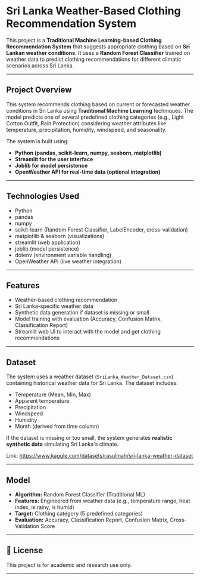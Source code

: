 # Sri Lanka Weather-Based Clothing Recommendation System

This project is a **Traditional Machine Learning-based Clothing Recommendation System** that suggests appropriate clothing based on **Sri Lankan weather conditions**. It uses a **Random Forest Classifier** trained on weather data to predict clothing recommendations for different climatic scenarios across Sri Lanka.

---

## Project Overview

This system recommends clothing based on current or forecasted weather conditions in Sri Lanka using **Traditional Machine Learning** techniques. The model predicts one of several predefined clothing categories (e.g., Light Cotton Outfit, Rain Protection) considering weather attributes like temperature, precipitation, humidity, windspeed, and seasonality.

The system is built using:
- **Python (pandas, scikit-learn, numpy, seaborn, matplotlib)**
- **Streamlit for the user interface**
- **Joblib for model persistence**
- **OpenWeather API for real-time data (optional integration)**

---

## Technologies Used

- Python 
- pandas
- numpy
- scikit-learn (Random Forest Classifier, LabelEncoder, cross-validation)
- matplotlib & seaborn (visualizations)
- streamlit (web application)
- joblib (model persistence)
- dotenv (environment variable handling)
- OpenWeather API (live weather integration)

---

## Features

- Weather-based clothing recommendation
- Sri Lanka-specific weather data
- Synthetic data generation if dataset is missing or small
- Model training with evaluation (Accuracy, Confusion Matrix, Classification Report)
- Streamlit web UI to interact with the model and get clothing recommendations

---

## Dataset

The system uses a weather dataset (`SriLanka_Weather_Dataset.csv`) containing historical weather data for Sri Lanka. The dataset includes:
- Temperature (Mean, Min, Max)
- Apparent temperature
- Precipitation
- Windspeed
- Humidity
- Month (derived from time column)

If the dataset is missing or too small, the system generates **realistic synthetic data** simulating Sri Lanka's climate.

Link: https://www.kaggle.com/datasets/rasulmah/sri-lanka-weather-dataset

---

## Model

- **Algorithm:** Random Forest Classifier (Traditional ML)
- **Features:** Engineered from weather data (e.g., temperature range, heat index, is rainy, is humid)
- **Target:** Clothing category (5 predefined categories)
- **Evaluation:** Accuracy, Classification Report, Confusion Matrix, Cross-Validation Score

---

## 📜 License

This project is for academic and research use only.

---
